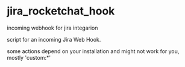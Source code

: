 # jira_rocketchat_hook
incoming webhook for jira integarion



script for an incoming Jira Web Hook.

some actions depend on your installation and might not work for you, mostly 'custom:*'

